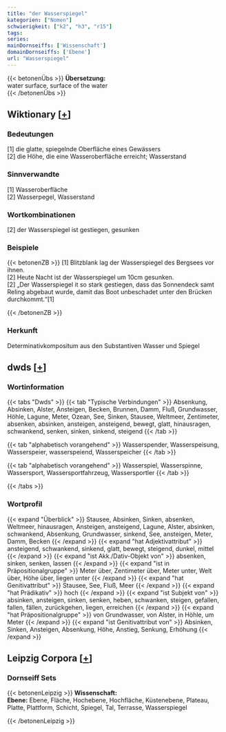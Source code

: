 ```yaml
---
title: "der Wasserspiegel"
kategorien: ["Nomen"]
schwierigkeit: ["k2", "h3", "r15"]
tags:
series:
mainDornseiffs: ['Wissenschaft']
domainDornseiffs: ['Ebene']
url: "Wasserspiegel"
---
```


{{< betonenÜbs >}}
**Übersetzung:**  
water surface, surface of the water  
{{< /betonenÜbs >}}

## Wiktionary [[+](https://de.wiktionary.org/wiki/Wasserspiegel)]

### Bedeutungen
[1] die glatte, spiegelnde Oberfläche eines Gewässers  
[2] die Höhe, die eine Wasseroberfläche erreicht; Wasserstand  

### Sinnverwandte
[1] Wasseroberfläche  
[2] Wasserpegel, Wasserstand  

### Wortkombinationen
[2] der Wasserspiegel ist gestiegen, gesunken  

### Beispiele
{{< betonenZB >}}
[1] Blitzblank lag der Wasserspiegel des Bergsees vor ihnen.  
[2] Heute Nacht ist der Wasserspiegel um 10cm gesunken.  
[2] „Der Wasserspiegel it so stark gestiegen, dass das Sonnendeck samt Reling abgebaut wurde, damit das Boot unbeschadet unter den Brücken durchkommt.“[1]  

{{< /betonenZB >}}
### Herkunft
Determinativkompositum aus den Substantiven Wasser und Spiegel  



## dwds [[+](https://www.dwds.de/wb/Wasserspiegel)]

### Wortinformation
{{< tabs "Dwds" >}}
{{< tab "Typische Verbindungen" >}}
Absenkung, Absinken, Alster, Ansteigen, Becken, Brunnen, Damm, Fluß, Grundwasser, Höhle, Lagune, Meter, Ozean, See, Sinken, Stausee, Weltmeer, Zentimeter, absenken, absinken, ansteigen, ansteigend, bewegt, glatt, hinausragen, schwankend, senken, sinken, sinkend, steigend
{{< /tab >}}

{{< tab "alphabetisch vorangehend" >}}
Wasserspender, Wasserspeisung, Wasserspeier, wasserspeiend, Wasserspeicher
{{< /tab >}}

{{< tab "alphabetisch vorangehend" >}}
Wasserspiel, Wasserspinne, Wassersport, Wassersportfahrzeug, Wassersportler
{{< /tab >}}

{{< /tabs >}}

### Wortprofil
{{< expand "Überblick" >}} Stausee, Absinken, Sinken, absenken, Weltmeer, hinausragen, Ansteigen, ansteigend, Lagune, Alster, absinken, schwankend, Absenkung, Grundwasser, sinkend, See, ansteigen, Meter, Damm, Becken {{< /expand >}}
{{< expand "hat Adjektivattribut" >}} ansteigend, schwankend, sinkend, glatt, bewegt, steigend, dunkel, mittel {{< /expand >}}
{{< expand "ist Akk./Dativ-Objekt von" >}} absenken, sinken, senken, lassen {{< /expand >}}
{{< expand "ist in Präpositionalgruppe" >}} Meter über, Zentimeter über, Meter unter, Welt über, Höhe über, liegen unter {{< /expand >}}
{{< expand "hat Genitivattribut" >}} Stausee, See, Fluß, Meer {{< /expand >}}
{{< expand "hat Prädikativ" >}} hoch {{< /expand >}}
{{< expand "ist Subjekt von" >}} absinken, ansteigen, sinken, senken, heben, schwanken, steigen, gefallen, fallen, fällen, zurückgehen, liegen, erreichen {{< /expand >}}
{{< expand "hat Präpositionalgruppe" >}} von Grundwasser, von Alster, in Höhle, um Meter {{< /expand >}}
{{< expand "ist Genitivattribut von" >}} Absinken, Sinken, Ansteigen, Absenkung, Höhe, Anstieg, Senkung, Erhöhung {{< /expand >}}

## Leipzig Corpora [[+](https://corpora.uni-leipzig.de/en/res?word=Wasserspiegel&corpusId=deu_newscrawl-public_2018)]

### Dornseiff Sets
{{< betonenLeipzig >}}
**Wissenschaft:**  
**Ebene:** Ebene, Fläche, Hochebene, Hochfläche, Küstenebene, Plateau, Platte, Plattform, Schicht, Spiegel, Tal, Terrasse, Wasserspiegel  

{{< /betonenLeipzig >}}
